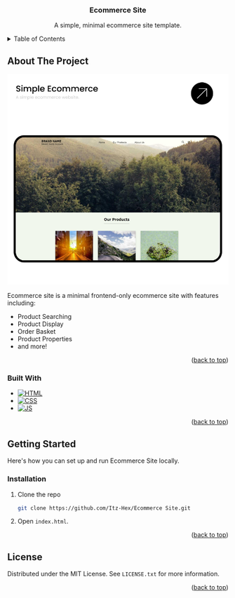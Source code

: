 <a name="readme-top"></a>

<!-- PROJECT LOGO -->
<br />
<div align="center">

<h3 align="center">Ecommerce Site</h3>

  <p align="center">
    A simple, minimal ecommerce site template.
  </p>
</div>



<!-- TABLE OF CONTENTS -->
<details>
  <summary>Table of Contents</summary>
  <ol>
    <li>
      <a href="#about-the-project">About The Project</a>
      <ul>
        <li><a href="#built-with">Built With</a></li>
      </ul>
    </li>
    <li>
      <a href="#getting-started">Getting Started</a>
      <ul>
        <li><a href="#installation">Installation</a></li>
      </ul>
    </li>
    <li><a href="#license">License</a></li>
  </ol>
</details>



<!-- ABOUT THE PROJECT -->
## About The Project

[![Product Name Screen Shot][product-screenshot]](https://github.com/Itz-Hex/Ecommerce-Site)

<p>Ecommerce site is a minimal frontend-only ecommerce site with features including:
                            <ul>
                                <li>Product Searching</li>
                                <li>Product Display</li>
                                <li>Order Basket</li>
                                <li>Product Properties</li>
                                <li>and more!</li>
                            </ul>
                        </p>

<p align="right">(<a href="#readme-top">back to top</a>)</p>



### Built With

* [![HTML][HTML]][HTML-url]
* [![CSS][CSS]][CSS-url]
* [![JS][JS]][JS-url]

<p align="right">(<a href="#readme-top">back to top</a>)</p>



<!-- GETTING STARTED -->
## Getting Started

Here's how you can set up and run Ecommerce Site locally.

### Installation

1. Clone the repo
   ```sh
   git clone https://github.com/Itz-Hex/Ecommerce Site.git
   ```
2. Open `index.html`.
  

<p align="right">(<a href="#readme-top">back to top</a>)</p>

<!-- LICENSE -->
## License

Distributed under the MIT License. See `LICENSE.txt` for more information.

<p align="right">(<a href="#readme-top">back to top</a>)</p>



<!-- MARKDOWN LINKS & IMAGES -->
[product-screenshot]: ShopSite.png
[HTML]: https://img.shields.io/badge/HTML-000000?style=for-the-badge&logo=html5&logoColor=orange
[HTML-url]: https://nodejs.org
[CSS]: https://img.shields.io/badge/css-000000?style=for-the-badge&logo=css3&logoColor=cyan
[CSS-url]: https://www.w3.org/Style/CSS
[JS]: https://img.shields.io/badge/Javascript-000000?style=for-the-badge&logo=javascript&logoColor=yellow
[JS-url]: https://expressjs.com/
